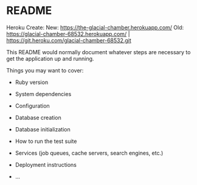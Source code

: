 # README

Heroku Create:
New: 
  https://the-glacial-chamber.herokuapp.com/
Old: 
  https://glacial-chamber-68532.herokuapp.com/ 
  | https://git.heroku.com/glacial-chamber-68532.git

This README would normally document whatever steps are necessary to get the application up and running.

Things you may want to cover:

* Ruby version

* System dependencies

* Configuration

* Database creation

* Database initialization

* How to run the test suite

* Services (job queues, cache servers, search engines, etc.)

* Deployment instructions

* ...
